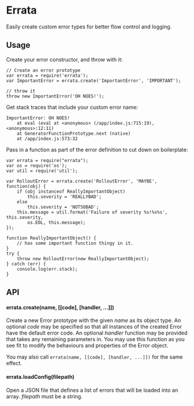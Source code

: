 # Errata

Easily create custom error types for better flow control and logging.

## Usage

Create your error constructor, and throw with it:
```
// Create an error prototype
var errata = require('errata');
var ImportantError = errata.create('ImportantError', 'IMPORTANT');

// throw it
throw new ImportantError('OH NOES!');
```

Get stack traces that include your custom error name:
```
ImportantError: OH NOES!
    at eval (eval at <anonymous> (/app/index.js:715:19), <anonymous>:12:11)
    at GeneratorFunctionPrototype.next (native)
    at /app/index.js:573:32
```
Pass in a function as part of the error definition to cut down on boilerplate:
```
var errata = require("errata");
var os = require('os');
var util = require('util');

var RolloutError = errata.create('RolloutError', 'MAYBE', function(obj) {
    if (obj instanceof ReallyImportantObject)
        this.severity = 'REALLYBAD';
    else
        this.severity = 'NOTSOBAD';
    this.message = util.format('Failure of severity %s!%s%s', this.severity,
        os.EOL, this.message);
});

function ReallyImportantObject() {
    // has some important function thingy in it.
}
try {
    throw new RolloutError(new ReallyImportantObject);
} catch (err) {
    console.log(err.stack);
}
```

## API

#### errata.create(name, [[code], [handler, ...]])

Create a new Error prototype with the given *name* as its object type.
An optional *code* may be specified so that all instances of the created Error
have the default error code.
An optional *handler* function may be provided that takes any remaining
parameters in. You may use this function as you see fit to modify the behaviours
and properties of the Error object.

You may also call `errata(name, [[code], [handler, ...]])` for the same effect.

#### errata.loadConfig(filepath)

Open a JSON file that defines a list of errors that will be loaded into an
array. *filepath* must be a string.
